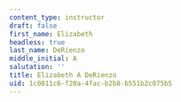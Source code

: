 ```yaml
---
content_type: instructor
draft: false
first_name: Elizabeth
headless: true
last_name: DeRienzo
middle_initial: A
salutation: ''
title: Elizabeth A DeRienzo
uid: 1c0811c6-f20a-4fac-b2b8-b551b2c075b5
---
```

